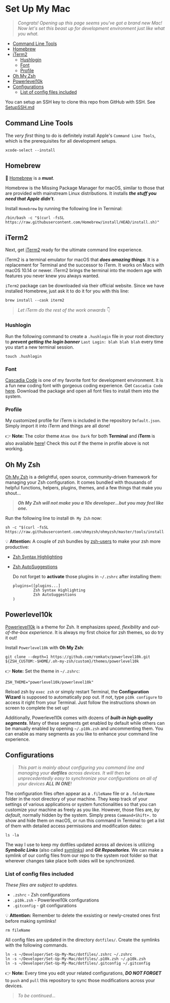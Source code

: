 # Set Up My Mac
> _Congrats! Opening up this page seems you've got a brand new Mac!  
> Now let's set this beast up for development environment just like what you what._
- [Command Line Tools](#command-line-tools)
- [Homebrew](#homebrew)
- [iTerm2](#iterm2)
  - [Hushlogin](#hushlogin)
  - [Font](#font)
  - [Profile](#profile)
- [Oh My Zsh](#oh-my-zsh)
- [Powerlevel10k](#powerlevel10k)
- [Configurations](#configurations)
  - [List of config files included](#list-of-config-files-included)

You can setup an SSH key to clone this repo from GitHub with SSH. See [SetupSSH.md](./SetupSSH.md)

## Command Line Tools
The _very first_ thing to do is definitely install Apple's `Command Line Tools`, which is the prerequisites for all development setups.
```
xcode-select --install
```


## Homebrew
🍺 [Homebrew](https://brew.sh) is a **_must_**.

Homebrew is the Missing Package Manager for macOS, similar to those that are provided with mainstream Linux distributions. It installs **_the stuff you need that Apple didn’t_**.

Install `Homebrew` by running the following line in Terminal:
```
/bin/bash -c "$(curl -fsSL https://raw.githubusercontent.com/Homebrew/install/HEAD/install.sh)"
```


## iTerm2
Next, get [iTerm2](https://iterm2.com) ready for the ultimate command line experience.

iTerm2 is a terminal emulator for macOS that **_does amazing things_**. It is a replacement for Terminal and the successor to iTerm. It works on Macs with macOS 10.14 or newer. iTerm2 brings the terminal into the modern age with features you never knew you always wanted.

`iTerm2` package can be downloaded via their official website. Since we have installed Homebrew, just ask it to do it for you with this line:
```
brew install --cask iterm2
```
> _Let iTerm do the rest of the work onwards_ 👇  

### Hushlogin
Run the following command to create a `.hushlogin` file in your root directory to **_prevent getting the login banner_** `Last Login: blah blah blah` every time you start a new terminal session.
```
touch .hushlogin
```

### Font
[Cascadia Code](https://github.com/microsoft/cascadia-code.git) is one of my favorite font for development environment. It is a fun new coding font with gorgeous coding experience. Get `Cascadia Code` [here](https://github.com/microsoft/cascadia-code/releases). Download the package and open all font files to install them into the system.

### Profile
My customized profile for iTerm is included in the repository `Default.json`. Simply import it into iTerm and things are all done!

👉 __Note:__ The color theme `Atom One Dark` for both __Terminal__ and __iTerm__ is also available [here](https://github.com/nathanbuchar/atom-one-dark-terminal.git)! Check this out if the theme in profile above is not working.


## Oh My Zsh
[Oh My Zsh](https://ohmyz.sh) is a delightful, open source, community-driven framework for managing your Zsh configuration. It comes bundled with thousands of helpful functions, helpers, plugins, themes, and a few things that make you shout...

> **_Oh My Zsh will not make you a 10x developer...but you may feel like one._**

Run the following line to install `Oh My Zsh` now:
```
sh -c "$(curl -fsSL https://raw.githubusercontent.com/ohmyzsh/ohmyzsh/master/tools/install.sh)"
```

💡 __Attention:__ A couple of zsh bundles by [zsh-users](https://github.com/zsh-users) to make your zsh more productive:
- [Zsh Syntax Highlighting](https://github.com/zsh-users/zsh-syntax-highlighting)
- [Zsh AutoSuggestions](https://github.com/zsh-users/zsh-autosuggestions)

    Do not forget to __activate__ those plugins in `~/.zshrc` after installing them:
    ```
    plugins=([plugins...]
             Zsh Syntax Highlighting
             Zsh AutoSuggestions
    )
    ```


## Powerlevel10k
[Powerlevel10k](https://github.com/romkatv/powerlevel10k) is a theme for Zsh. It emphasizes _speed_, _flexibility_ and _out-of-the-box experience_. It is always my first choice for zsh themes, so do try it out!

Install `Powerlevel10k` with __Oh My Zsh__:
```
git clone --depth=1 https://github.com/romkatv/powerlevel10k.git ${ZSH_CUSTOM:-$HOME/.oh-my-zsh/custom}/themes/powerlevel10k
```
👉 __Note:__ Set the theme in `~/.zshrc`:
```
ZSH_THEME="powerlevel10k/powerlevel10k"
```

Reload zsh by `exec zsh` or simply restart Terminal, the __Configuration Wizard__ is supposed to automatically pop out. If not, type `p10k configure`  to access it right from your Terminal. Just follow the instructions shown on screen to complete the set up!

Additionally, Powerlevel10k comes with dozens of **_built-in high quality segments_**. Many of these segments get enabled by default while others can be manually enabled by opening `~/.p10k.zsh` and uncommenting them. You can enable as many segments as you like to enhance your command line experience.


## Configurations
> _This part is mainly about configuring you command line and managing your __dotfiles__ across devices. It will then be unprecedentedly easy to synchronize your configurations on all of your devices __ALL IN ONE__!_

The configuration files often appear as a `.fileName` file or a `.folderName` folder in the root directory  of your machine. They keep track of your settings of various applications or system functionalities so that you can customize your machine as freely as you like. However, those files are, _by default_, normally hidden by the system. Simply press `Command+Shift+.` to show and hide them on macOS, or run this command in Terminal to get a list of them with detailed access permissions and modification dates:
```
ls -la
```

The way I use to keep my dotfiles updated across all devices is utilizing **_Symbolic Links_** (also called [symlinks](https://www.freecodecamp.org/news/symlink-tutorial-in-linux-how-to-create-and-remove-a-symbolic-link/)) and **_Git Repositories_**. We can make a symlink of our config files from our repo to the system root folder so that wherever changes take place both sides will be synchronized.

### List of config files included
_These files are subject to updates._
- `.zshrc` - Zsh configurations
- `.p10k.zsh` - Powerlevel10k configurations
- `.gitconfig` - git configurations

💡 __Attention:__ Remember to delete the exsisting or newly-created ones first before making symlinks!
```
rm fileName
```

All config files are updated in the directory `dotfiles/`. Create the symlinks with the following commands.
```
ln -s ~/Developer/Set-Up-My-Mac/dotfiles/.zshrc ~/.zshrc
ln -s ~/Developer/Set-Up-My-Mac/dotfiles/.p10k.zsh ~/.p10k.zsh
ln -s ~/Developer/Set-Up-My-Mac/dotfiles/.gitconfig ~/.gitconfig
```

👉 __Note:__ Every time you edit your related configurations, **_DO NOT FORGET_** to `push` and `pull` this repository to sync those modifications across your devices.









> _To be continued..._
